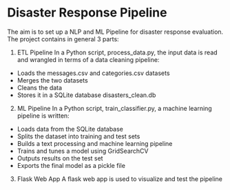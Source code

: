# Disaster Response Pipeline
The aim is to set up a NLP and ML Pipeline for disaster response evaluation.
The project contains in general 3 parts:

1. ETL Pipeline
In a Python script, process_data.py, the input data is read and wrangled in terms of a data cleaning pipeline:
- Loads the messages.csv and categories.csv datasets
- Merges the two datasets
- Cleans the data
- Stores it in a SQLite database disasters_clean.db

2. ML Pipeline
In a Python script, train_classifier.py, a machine learning pipeline is written:
- Loads data from the SQLite database
- Splits the dataset into training and test sets
- Builds a text processing and machine learning pipeline
- Trains and tunes a model using GridSearchCV
- Outputs results on the test set
- Exports the final model as a pickle file

3. Flask Web App
A flask web app is used to visualize and test the pipeline
